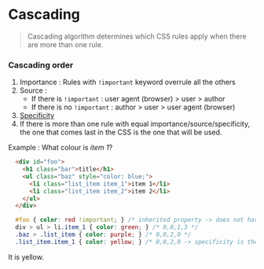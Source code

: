 # Cascading

> Cascading algorithm determines which CSS rules apply when there are more than one rule.

### Cascading order
1. Importance : Rules with `!important` keyword overrule all the others
2. Source :
    - If there is `!important` : user agent (browser) > user > author
    - If there is no `!important` : author > user > user agent (browser)
3. [Specificity](https://github.com/devleee/TIL/blob/master/css/specificity.md)
4. If there is more than one rule with equal importance/source/specificity, the one that comes last in the CSS is the one that will be used.

Example : 
  What colour is *item 1*?
  ```html
    <div id="foo">
      <h1 class="bar">title</h1>
      <ul class="baz" style="color: blue;">  
        <li class="list_item item_1">item 1</li>
        <li class="list_item item_2">item 2</li>
      </ul>
    </div>
  ```
  ```css
    #foo { color: red !important; } /* inherited property -> does not have specificity */
    div > ul > li.item_1 { color: green; } /* 0,0,1,3 */
    .baz > .list_item { color: purple; } /* 0,0,2,0 */
    .list_item.item_1 { color: yellow; } /* 0,0,2,0 -> specificity is the same as the second one but this one came later */
  ```
  It is yellow.
